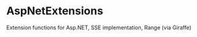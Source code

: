 # AspNetExtensions          

Extension functions for Asp.NET, SSE implementation, Range (via Giraffe) 